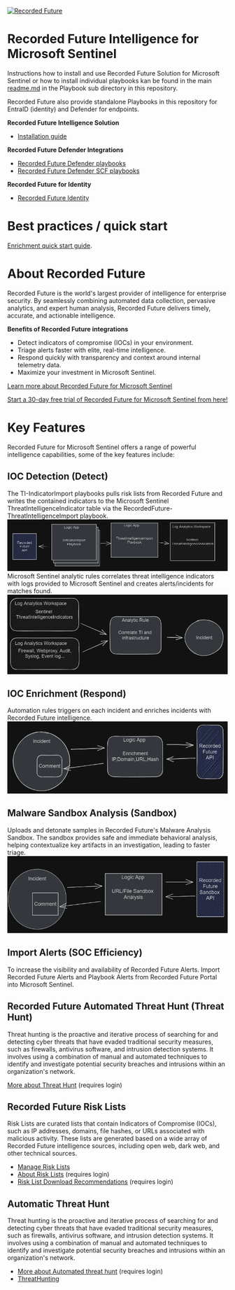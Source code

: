 [<img alt="Recorded Future" src="Playbooks\RecordedFuture-IOC_Enrichment\images\RecordedFuture.png"  />](https://www.recordedfuture.com/)
# Recorded Future Intelligence for Microsoft Sentinel

Instructions how to install and use Recorded Future Solution for Microsoft Sentinel or how to install individual playbooks kan be found in the main [readme.md](Playbooks/readme.md) in the Playbook sub directory in this repository.

Recorded Future also provide standalone Playbooks in this repository for EntraID (identity) and Defender for endpoints.

**Recorded Future Intelligence Solution**
- [Installation guide](Playbooks/readme.md)

**Recorded Future Defender Integrations**
- [Recorded Future Defender playbooks](../../Playbooks/RecordedFuture-Block-IPs-and-Domains-on-Microsoft-Defender-for-Endpoint/)
- [Recorded Future Defender SCF playbooks](../../Playbooks/RecordedFuture_IP_SCF/)

**Recorded Future for Identity**
- [Recorded Future Identity](../Recorded%20Future%20Identity/Playbooks/readme.md)

# Best practices / quick start
[Enrichment quick start guide](Playbooks/Enrichment/bestpractices.md).

# About Recorded Future

Recorded Future is the world's largest provider of intelligence for enterprise security. By seamlessly combining automated data collection, pervasive analytics, and expert human analysis, Recorded Future delivers timely, accurate, and actionable intelligence.

**Benefits of Recorded Future integrations** 
- Detect indicators of compromise (IOCs) in your environment.
- Triage alerts faster with elite, real-time intelligence.
- Respond quickly with transparency and context around internal telemetry data.
- Maximize your investment in Microsoft Sentinel.

[Learn more about Recorded Future for Microsoft Sentinel](https://www.recordedfuture.com/microsoft-azure-sentinel-integration)

[Start a 30-day free trial of Recorded Future for Microsoft Sentinel from here!](https://go.recordedfuture.com/microsoft-azure-sentinel-free-trial?utm_campaign=&utm_source=microsoft&utm_medium=gta)


# Key Features
Recorded Future for Microsoft Sentinel offers a range of powerful intelligence capabilities, some of the key features include:
## **IOC Detection (Detect)**

The TI-IndicatorImport playbooks pulls risk lists from Recorded Future and writes the contained indicators to the Microsoft Sentinel ThreatIntelligenceIndicator table via the RecordedFuture-ThreatIntelligenceImport playbook. 
![](Playbooks/Images/2023-04-19-17-08-46.png)\
Microsoft Sentinel analytic rules correlates threat intelligence indicators with logs provided to Microsoft Sentinel and creates alerts/incidents for matches found.\
![](Playbooks/Images/2023-04-19-17-46-32.png)

## **IOC Enrichment (Respond)**

Automation rules triggers on each incident and enriches incidents with Recorded Future intelligence. 
![](Playbooks/Images/2023-04-19-17-46-13.png)

## **Malware Sandbox Analysis (Sandbox)**

Uploads and detonate samples in Recorded Future's Malware Analysis Sandbox. The sandbox provides safe and immediate behavioral analysis, helping contextualize key artifacts in an investigation, leading to faster triage.
![](Playbooks/Images/2023-06-26-10-04-42.png)

## **Import Alerts (SOC Efficiency)**

To increase the visibility and availability of Recorded Future Alerts. Import Recorded Future Alerts and Playbook Alerts from Recorded Future Portal into Microsoft Sentinel. 

## **Recorded Future Automated Threat Hunt (Threat Hunt)**
Threat hunting is the proactive and iterative process of searching for and detecting cyber threats that have evaded traditional security measures, such as firewalls, antivirus software, and intrusion detection systems. It involves using a combination of manual and automated techniques to identify and investigate potential security breaches and intrusions within an organization's network.

[More about Threat Hunt](https://support.recordedfuture.com/hc/en-us/articles/20849290045203-Automated-Threat-Hunting-with-Recorded-Future) (requires login)

## Recorded Future Risk Lists
Risk Lists are curated lists that contain Indicators of Compromise (IOCs), such as IP addresses, domains, file hashes, or URLs associated with malicious activity. These lists are generated based on a wide array of Recorded Future intelligence sources, including open web, dark web, and other technical sources. 

* [Manage Risk Lists](https://www.recordedfuture.com/support/install-configure-manage-risk-lists)
* [About Risk Lists](https://support.recordedfuture.com/hc/en-us/articles/115000897248-Recorded-Future-Risk-Lists) (requires login)
* [Risk List Download Recommendations](https://support.recordedfuture.com/hc/en-us/articles/115010401968-Risk-List-Download-Recommendations) (requires login)

## Automatic Threat Hunt

Threat hunting is the proactive and iterative process of searching for and detecting cyber threats that have evaded traditional security measures, such as firewalls, antivirus software, and intrusion detection systems. It involves using a combination of manual and automated techniques to identify and investigate potential security breaches and intrusions within an organization's network.

* [More about Automated threat hunt](https://support.recordedfuture.com/hc/en-us/articles/20849290045203-Automated-Threat-Hunting-with-Recorded-Future) (requires login)
* [ThreatHunting](Playbooks/ThreatHunting/readme.md)

